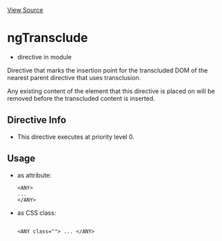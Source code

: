 

[View Source](http://github.com///tree/master/#L21162)



# ngTransclude



* directive in module []()






Directive that marks the insertion point for the transcluded DOM of the nearest parent directive that uses transclusion.

Any existing content of the element that this directive is placed on will be removed before the transcluded content is inserted.








## Directive Info


* This directive executes at priority level 0.


## Usage



* as attribute:
    ```
    <ANY>
    ...
    </ANY>
    ```
* as CSS class:
    ```
    
    <ANY class=""> ... </ANY>
    ```







